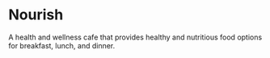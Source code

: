 # Nourish
A health and wellness cafe that provides healthy and nutritious food options for breakfast, lunch, and dinner.
